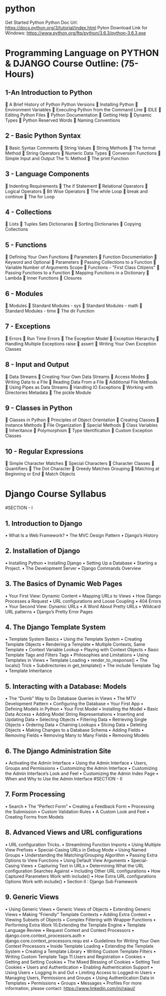 # python
Get Started Python
Python Doc Url: https://docs.python.org/3/tutorial/index.html
Pyton Download Link for Windows: https://www.python.org/ftp/python/3.6.3/python-3.6.3.exe


# Programming Language on PYTHON & DJANGO Course Outline: (75-Hours)
## 1-An Introduction to Python
 A Brief History of Python Python Versions
 Installing Python
 Environment Variables
 Executing Python from the Command Line
 IDLE
 Editing Python Files
 Python Documentation
 Getting Help
 Dynamic Types
 Python Reserved Words
 Naming Conventions
## 2 - Basic Python Syntax
 Basic Syntax Comments
 String Values
 String Methods
 The format Method
 String Operators
 Numeric Data Types
 Conversion Functions
 Simple Input and Output The % Method
 The print Function
## 3 - Language Components
 Indenting Requirements
 The if Statement
 Relational Operators
 Logical Operators
 Bit Wise Operators
 The while Loop
 break and continue
 The for Loop
## 4 - Collections
 Lists
 Tuples Sets Dictionaries
 Sorting Dictionaries
 Copying Collections
## 5 - Functions
 Defining Your Own Functions
 Parameters
 Function Documentation
 Keyword and Optional
 Parameters
 Passing Collections to a Function
 Variable Number of Arguments Scope
 Functions - "First Class Citizens"
 Passing Functions to a Function
 Mapping Functions in a Dictionary
 Lambda
 Inner Functions
 Closures
## 6 - Modules
 Modules
 Standard Modules - sys
 Standard Modules - math
 Standard Modules - time
 The dir Function
## 7 - Exceptions
 Errors
 Run Time Errors
 The Exception Model
 Exception Hierarchy
 Handling Multiple Exceptions raise
 assert
 Writing Your Own Exception Classes
## 8 - Input and Output
 Data Streams
 Creating Your Own Data Streams
 Access Modes
 Writing Data to a File
 Reading Data From a File
 Additional File Methods
 Using Pipes as Data Streams
 Handling IO Exceptions
 Working with Directories Metadata
 The pickle Module

## 9 - Classes in Python
 Classes in Python
 Principles of Object Orientation
 Creating Classes
 Instance Methods
 File Organization
 Special Methods
 Class Variables
 Inheritance
 Polymorphism
 Type Identification
 Custom Exception Classes
## 10 - Regular Expressions
 Simple Character Matches
 Special Characters
 Character Classes
 Quantifiers
 The Dot Character
 Greedy Matches Grouping
 Matching at Beginning or End
 Match Objects

# Django Course Syllabus
#SECTION - I
## 1. Introduction to Django
• What Is a Web Framework?
• The MVC Design Pattern
• Django’s History
## 2. Installation of Django
• Installing Python
• Installing Django
• Setting Up a Database
• Starting a Project.
• The Development Server
• Django Commands Overview
## 3. The Basics of Dynamic Web Pages
• Your First View: Dynamic Content
• Mapping URLs to Views
• How Django Processes a Request
• URL configurations and Loose
Coupling
• 404 Errors
• Your Second View: Dynamic URLs
• A Word About Pretty URLs
• Wildcard URL patterns
• Django’s Pretty Error Pages
## 4. The Django Template System
• Template System Basics
• Using the Template System
• Creating Template Objects
• Rendering a Template
• Multiple Contexts, Same Template
• Context Variable Lookup
• Playing with Context Objects
• Basic Template Tags and Filters
Tags
• Philosophies and Limitations
• Using Templates in Views
• Template Loading
• render_to_response()
• The locals() Trick
• Subdirectories in get_template()
• The include Template Tag
• Template Inheritance
## 5. Interacting with a Database: Models
• The “Dumb” Way to Do Database
Queries in Views
• The MTV Development Pattern
• Configuring the Database
• Your First App
• Defining Models in Python
• Your First Model
• Installing the Model
• Basic Data Access
• Adding Model String
Representations
• Inserting and Updating Data
• Selecting Objects
• Filtering Data
• Retrieving Single Objects
• Ordering Data
• Chaining Lookups
• Slicing Data
• Deleting Objects
• Making Changes to a Database
Schema
• Adding Fields
• Removing Fields
• Removing Many to Many Fields
• Removing Models
## 6. The Django Administration Site
• Activating the Admin Interface
• Using the Admin Interface
• Users, Groups and Permissions
• Customizing the Admin Interface
• Customizing the Admin Interface’s
Look and Feel
• Customizing the Admin Index Page
• When and Why to Use the Admin
Interface
#SECTION - II
## 7. Form Processing
• Search
• The “Perfect Form”
• Creating a Feedback Form
• Processing the Submission
• Custom Validation Rules
• A Custom Look and Feel
• Creating Forms from Models
## 8. Advanced Views and URL configurations
• URL configuration Tricks.
• Streamlining Function Imports
• Using Multiple View Prefixes
• Special-Casing URLs in Debug
Mode
• Using Named Groups
• Understanding the
Matching/Grouping Algorithm
• Passing Extra Options to View
Functions
• Using Default View Arguments
• Special-Casing Views
• Capturing Text in URLs
• Determining What the URL
configuration Searches Against
• Including Other URL configurations
• How Captured Parameters Work
with include()
• How Extra URL configurations
Options Work with include()
• Section II : Django Sub Framework
## 9. Generic Views
• Using Generic Views
• Generic Views of Objects
• Extending Generic Views
• Making “Friendly” Template
Contexts
• Adding Extra Context
• Viewing Subsets of Objects
• Complex Filtering with Wrapper
Functions
• Performing Extra Work
10.Extending the Template Engine
• Template Language Review
• Request Context and Context
Processors
•
django.core.context_processors.auth
•
django.core.context_processors.requ
est
• Guidelines for Writing Your Own
Context Processors
• Inside Template Loading
• Extending the Template System
• Creating a Template Library
• Writing Custom Template Filters
• Writing Custom Template Tags
11.Users and Registration
• Cookies
• Getting and Setting Cookies
• The Mixed Blessing of Cookies
• Setting Test Cookies
• Users and Authentication
• Enabling Authentication Support
• Using Users
• Logging In and Out
• Limiting Access to Logged-in Users
• Managing Users, Permissions and
Groups
• Using Authentication Data in
Templates
• Permissions
• Groups
• Messages
• Profiles
For more information, please contact: https://www.linkedin.com/in/rajaul/



   
